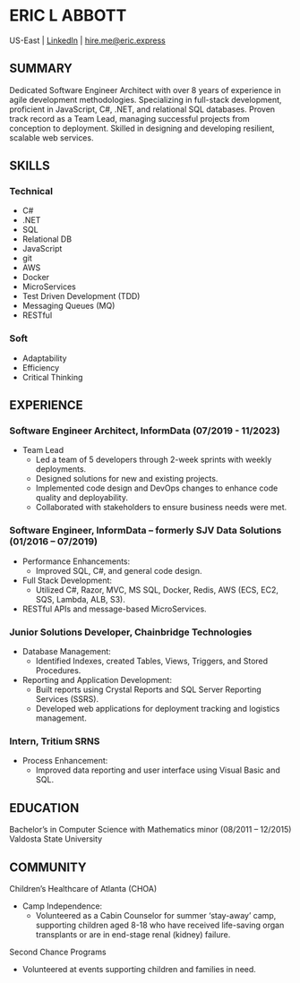 # ERIC L ABBOTT

US-East | [LinkedIn](https://www.linkedin.com/in/ericlabbott/) | <hire.me@eric.express>

## SUMMARY

Dedicated Software Engineer Architect with over 8 years of experience in agile development methodologies. Specializing in full-stack development, proficient in JavaScript, C#, .NET, and relational SQL databases. Proven track record as a Team Lead, managing successful projects from conception to deployment. Skilled in designing and developing resilient, scalable web services.

## SKILLS

### Technical

- C#
- .NET
- SQL
- Relational DB
- JavaScript
- git
- AWS
- Docker
- MicroServices
- Test Driven Development (TDD)
- Messaging Queues (MQ)
- RESTful

### Soft

- Adaptability
- Efficiency
- Critical Thinking

## EXPERIENCE

### Software Engineer Architect, InformData (07/2019 - 11/2023)

- Team Lead
  - Led a team of 5 developers through 2-week sprints with weekly deployments.
  - Designed solutions for new and existing projects.
  - Implemented code design and DevOps changes to enhance code quality and deployability.
  - Collaborated with stakeholders to ensure business needs were met.

### Software Engineer, InformData – formerly SJV Data Solutions (01/2016 – 07/2019)

- Performance Enhancements:
  - Improved SQL, C#, and general code design.
- Full Stack Development:
  - Utilized C#, Razor, MVC, MS SQL, Docker, Redis, AWS (ECS, EC2, SQS, Lambda, ALB, S3).
- RESTful APIs and message-based MicroServices.

### Junior Solutions Developer, Chainbridge Technologies

- Database Management:
  - Identified Indexes, created Tables, Views, Triggers, and Stored Procedures.
- Reporting and Application Development:
  - Built reports using Crystal Reports and SQL Server Reporting Services (SSRS).
  - Developed web applications for deployment tracking and logistics management.

### Intern, Tritium SRNS

- Process Enhancement:
  - Improved data reporting and user interface using Visual Basic and SQL.

## EDUCATION

Bachelor’s in Computer Science with Mathematics minor (08/2011 – 12/2015)
Valdosta State University

## COMMUNITY

Children’s Healthcare of Atlanta (CHOA)

- Camp Independence:
  - Volunteered as a Cabin Counselor for summer ‘stay-away’ camp, supporting children aged 8-18 who have received life-saving organ transplants or are in end-stage renal (kidney) failure.

Second Chance Programs

- Volunteered at events supporting children and families in need.
